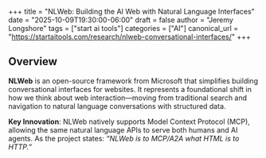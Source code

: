 +++
title = "NLWeb: Building the AI Web with Natural Language Interfaces"
date = "2025-10-09T19:30:00-06:00"
draft = false
author = "Jeremy Longshore"
tags = ["start ai tools"]
categories = ["AI"]
canonical_url = "https://startaitools.com/research/nlweb-conversational-interfaces/"
+++

<h2 id="overview">Overview</h2>
<p><strong>NLWeb</strong> is an open-source framework from Microsoft that simplifies building conversational interfaces for websites. It represents a foundational shift in how we think about web interaction—moving from traditional search and navigation to natural language conversations with structured data.</p>
<p><strong>Key Innovation</strong>: NLWeb natively supports Model Context Protocol (MCP), allowing the same natural language APIs to serve both humans and AI agents. As the project states: <em>“NLWeb is to MCP/A2A what HTML is to HTTP.”</em></p>
